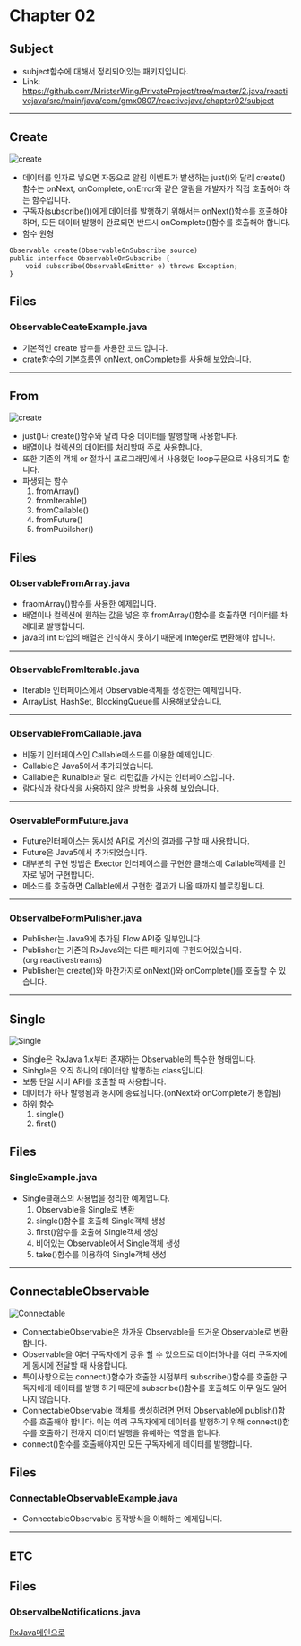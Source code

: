 Chapter 02
===
Subject
---
* subject함수에 대해서 정리되어있는 패키지입니다.
* Link: https://github.com/MristerWing/PrivateProject/tree/master/2.java/reactivejava/src/main/java/com/gmx0807/reactivejava/chapter02/subject

---
Create
---
![create](./MarbleDiagram/create.c.png)
* 데이터를 인자로 넣으면 자동으로 알림 이벤트가 발생하는 just()와 달리 create()함수는 onNext, onComplete, onError와 같은 알림을 개발자가 직접 호출해야 하는 함수입니다.
* 구독자(subscribe())에게 데이터를 발행하기 위해서는 onNext()함수를 호출해야하며, 모든 데이터 발행이 완료되면 반드시 onComplete()함수를 호출해야 합니다.  
* 함수 원형  
<pre><code>Observable<T> create(ObservableOnSubscribe<T> source)
public interface ObservableOnSubscribe<T> {  
    void subscribe(ObservableEmitter<T> e) throws Exception;  
}</code></pre>

## Files
### ObservableCeateExample.java
* 기본적인 create 함수를 사용한 코드 입니다.
* crate함수의 기본흐름인 onNext, onComplete를 사용해 보았습니다.

---
From
---
![create](./MarbleDiagram/from.c.png)
* just()나 create()함수와 달리 다중 데이터를 발행할때 사용합니다.
* 배열이나 컬렉션의 데이터를 처리할때 주로 사용합니다.
* 또한 기존의 객체 or 절차식 프로그래밍에서 사용했던 loop구문으로 사용되기도 합니다.
* 파생되는 함수
    1. fromArray()
    2. fromIterable()
    3. fromCallable()
    4. fromFuture()
    5. fromPubilsher()

## Files
### ObservableFromArray.java
* fraomArray()함수를 사용한 예제입니다.
* 배열이나 컬렉션에 원하는 값을 넣은 후 fromArray()함수를 호출하면 데이터를 차례대로 발행합니다.
* java의 int 타입의 배열은 인식하지 못하기 때문에 Integer로 변환해야 합니다.
---
### ObservableFromIterable.java
* Iterable 인터페이스에서 Observable객체를 생성한는 예제입니다.
* ArrayList, HashSet, BlockingQueue를 사용해보았습니다.
---
### ObservableFromCallable.java
* 비동기 인터페이스인 Callable메소드를 이용한 예제입니다. 
* Callable은 Java5에서 추가되었습니다.
* Callable은 Runalble과 달리 리턴값을 가지는 인터페이스입니다.
* 람다식과 람다식을 사용하지 않은 방법을 사용해 보았습니다.
---
### OservableFormFuture.java
* Future인터페이스는 동시성 API로 계산의 결과를 구할 때 사용합니다.
* Future은 Java5에서 추가되었습니다.
* 대부분의 구현 방법은 Exector 인터페이스를 구현한 클래스에 Callable객체를 인자로 넣어 구현합니다. 
* 메소드를 호출하면 Callable에서 구현한 결과가 나올 때까지 블로킹됩니다.
---
### ObservalbeFormPulisher.java
* Publisher는 Java9에 추가된 Flow API중 일부입니다.
* Publisher는 기존의 RxJava와는 다른 패키지에 구현되어있습니다. (org.reactivestreams)
* Publisher는 create()와 마찬가지로 onNext()와 onComplete()를 호출할 수 있습니다.

---
Single
---
![Single](./MarbleDiagram/Single.legend.png)
* Single은 RxJava 1.x부터 존재하는 Observable의 특수한 형태입니다.
* Sinhgle은 오직 하나의 데이터만 발행하는 class입니다.
* 보통 단일 서버 API를 호출할 때 사용합니다.
* 데이터가 하나 발행됨과 동시에 종료됩니다.(onNext와 onComplete가 통합됨)
* 하위 함수
    1. single()
    2. first()

## Files
### SingleExample.java
* Single클래스의 사용법을 정리한 예제입니다.
    1. Observable을 Single로 변환
    2. single()함수를 호출해 Single객체 생성
    3. first()함수를 호출해 Single객체 생성
    4. 비어있는 Observable에서 Single객체 생성
    5. take()함수를 이용하여 Single객체 생성

---
ConnectableObservable
---
![Connectable](./MarbleDiagram/publishConnect.png)
* ConnectableObservable은 차가운 Observable을 뜨거운 Observable로 변환합니다.
* Observable을 여러 구독자에게 공유 할 수 있으므로 데이터하나를 여러 구독자에게 동시에 전달할 때 사용합니다.
* 특이사항으로는 connect()함수가 호출한 시점부터 subscribe()함수를 호출한 구독자에게 데이터를 발행 하기 때문에 subscribe()함수를 호출해도 아무 일도 일어나지 않습니다.
* ConnectableObservable 객체를 생성하려면 먼저 Observable에 publish()함수를 호출해야 합니다. 이는 여러 구독자에게 데이터를 발행하기 위해 connect()함수를 호출하기 전까지 데이터 발행을 유예하는 역할을 합니다.
* connect()함수를 호출해야지만 모든 구독자에게 데이터를 발행합니다.

## Files
### ConnectableObservableExample.java

* ConnectableObservable 동작방식을 이해하는 예제입니다.

---
ETC
---
## Files
### ObservalbeNotifications.java

[RxJava메인으로](https://github.com/MristerWing/PrivateProject/tree/master/2.java/reactivejava)
